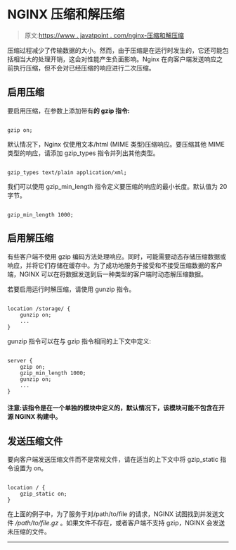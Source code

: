 # NGINX 压缩和解压缩

> 原文:[https://www . javatpoint . com/nginx-压缩和解压缩](https://www.javatpoint.com/nginx-compression-and-decompression)

压缩过程减少了传输数据的大小。然而，由于压缩是在运行时发生的，它还可能包括相当大的处理开销，这会对性能产生负面影响。Nginx 在向客户端发送响应之前执行压缩，但不会对已经压缩的响应进行二次压缩。

## 启用压缩

要启用压缩，在参数上添加带有**的 gzip 指令:**

```

gzip on;

```

默认情况下，Nginx 仅使用文本/html (MIME 类型)压缩响应。要压缩其他 MIME 类型的响应，请添加 gzip_types 指令并列出其他类型。

```

gzip_types text/plain application/xml;

```

我们可以使用 gzip_min_length 指令定义要压缩的响应的最小长度。默认值为 20 字节。

```

gzip_min_length 1000;

```

## 启用解压缩

有些客户端不使用 gzip 编码方法处理响应。同时，可能需要动态存储压缩数据或响应，并将它们存储在缓存中。为了成功地服务于接受和不接受压缩数据的客户端，NGINX 可以在将数据发送到后一种类型的客户端时动态解压缩数据。

若要启用运行时解压缩，请使用 gunzip 指令。

```

location /storage/ {
    gunzip on;
    ...
}

```

gunzip 指令可以在与 gzip 指令相同的上下文中定义:

```

server {
    gzip on;
    gzip_min_length 1000;
    gunzip on;
    ...
}

```

#### 注意:该指令是在一个单独的模块中定义的，默认情况下，该模块可能不包含在开源 NGINX 构建中。

## 发送压缩文件

要向客户端发送压缩文件而不是常规文件，请在适当的上下文中将 gzip_static 指令设置为 on。

```

location / {
    gzip_static on;
}

```

在上面的例子中，为了服务于对/path/to/file 的请求，NGINX 试图找到并发送文件 */path/to/file.gz* 。如果文件不存在，或者客户端不支持 gzip，NGINX 会发送未压缩的文件。

* * *